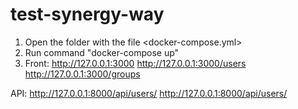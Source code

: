 # test-synergy-way

1. Open the folder with the file <docker-compose.yml>
2. Run command "docker-compose up"
3. Front:
   http://127.0.0.1:3000
   http://127.0.0.1:3000/users
   http://127.0.0.1:3000/groups

API:
http://127.0.0.1:8000/api/users/
http://127.0.0.1:8000/api/users/
